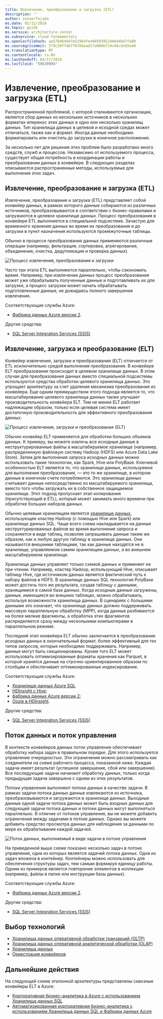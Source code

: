 ```yaml
---
title: Извлечение, преобразование и загрузка (ETL)
description: ''
author: zoinerTejada
ms.date: 02/12/2018
ms.topic: guide
ms.service: architecture-center
ms.subservice: cloud-fundamentals
ms.openlocfilehash: aa578464947e51964fee9859395149b44b47fa00
ms.sourcegitcommit: 579c39ff4b776704ead17a006bf24cd4cdc65edd
ms.translationtype: MT
ms.contentlocale: ru-RU
ms.lasthandoff: 04/17/2019
ms.locfileid: "59639994"
---
```

# <a name="extract-transform-and-load-etl"></a>Извлечение, преобразование и загрузка (ETL)

Распространенной проблемой, с которой сталкиваются организации, является сбор данных из нескольких источников в нескольких форматах и ​​перенос этих данных в одно или несколько хранилищ данных. Тип хранилища данных в целевой и исходной средах может отличаться, также как и формат. Иногда данные необходимо форматировать или очистить до загрузки в конечное расположение.

За несколько лет для решения этих проблем было разработано много средств, служб и процессов. Независимо от используемого процесса, существует общая потребность в координации работы и преобразовании данных в конвейере. В следующих разделах описываются распространенные методы, используемые для выполнения этих задач.

## <a name="extract-transform-and-load-etl-process"></a>Извлечение, преобразование и загрузка (ETL)

Извлечение, преобразование и загрузка (ETL) представляет собой конвейер данных, в рамках которого данные собираются из различных источников, преобразовываются в соответствии с бизнес-правилами и загружаются в целевое хранилище данных. Процесс преобразования в конвейере ETL выполняется в специальной подсистеме. Зачастую для временного хранения данных во время их преобразования и до загрузки в пункт назначения используются промежуточные таблицы.

Обычно в процессе преобразования данных применяются различные операции (например, фильтрация, сортировка, агрегирование, объединение, очистка, дедупликация и проверка данных).

![Процесс извлечения, преобразования и загрузки](../images/etl.png)

Часто три этапа ETL выполняются параллельно, чтобы сэкономить время. Например, при извлечении данных процесс преобразования может уже обрабатывать полученные данные и подготавливать их для загрузки, а процесс загрузки может начать обрабатывать подготовленные данные, не дожидаясь полного завершения извлечения.

Соответствующие службы Azure:

- [Фабрика данных Azure версии 2](https://azure.microsoft.com/services/data-factory/).

Другие средства:

- [SQL Server Integration Services (SSIS)](/sql/integration-services/sql-server-integration-services)

## <a name="extract-load-and-transform-elt"></a>Извлечение, загрузка и преобразование (ELT)

Конвейер извлечения, загрузки и преобразования (ELT) отличается от ETL исключительно средой выполнения преобразования. В конвейере ELT преобразование происходит в целевом хранилище данных. В этом случае для преобразования данных вместо специальной подсистемы используются средства обработки целевого хранилища данных. Это упрощает архитектуру за счет удаления механизма преобразования из конвейера. Еще одним преимуществом этого подхода является то, что масштабирование целевого хранилища данных также улучшает производительность конвейера ELT. Тем не менее ELT работает надлежащим образом, только если целевая система имеет достаточную производительность для эффективного преобразования данных.

![Процесс извлечения, загрузки и преобразования (ELT)](../images/elt.png)

Обычно конвейер ELT применяется для обработки больших объемов данных. К примеру, вы можете извлечь все исходные данные в неструктурированные файлы в масштабируемое хранилище (например, распределенную файловую систему Hadoop (HDFS) или Azure Data Lake Store). Затем для выполнения запроса исходных данных можно использовать такие технологии, как Spark, Hive или PolyBase. Ключевой особенностью ELT является то, что хранилище данных, используемое для выполнения преобразования, — это то же хранилище, в котором данные в конечном счете потребляются. Это хранилище данных считывает данные непосредственно из масштабируемого хранилища, вместо того чтобы загружать их в собственное защищаемое хранилище. Этот подход пропускает этап копирования (присутствующий в ETL), который может занимать много времени при обработке больших наборов данных.

Обычно целевым хранилищем является [хранилище данных](./data-warehousing.md), использующее кластер Hadoop (с помощью Hive или Spark) или хранилище данных SQL. Чаще всего схема накладывается на данные неструктурированных файлов во время выполнения запроса и сохраняется в виде таблиц, позволяя запрашивать данные таким же образом, как и любую другую таблицу в хранилище данных. Они называются внешними таблицами, так как данные находятся не в хранилище, управляемом самим хранилищем данных, а во внешнем масштабируемом хранилище.

Хранилище данных управляет только схемой данных и применяет ее при чтении. Например, кластер Hadoop, использующий Hive, описывает таблицу Hive, где источником данных является фактический путь к набору файлов в HDFS. В хранилище данных SQL технология PolyBase может достичь того же результата, создав таблицу с данными, хранящимися в самой базе данных. Когда исходные данные загружены, данные, имеющиеся во внешних таблицах, можно обрабатывать, используя возможности хранилища данных. В сценариях с большими данными это означает, что хранилище данных должно поддерживать массовую параллельную обработку (MPP), когда данные разбиваются на более мелкие фрагменты, а обработка этих фрагментов распределяется сразу между несколькими компьютерами в параллельном режиме.

Последний этап конвейера ELT обычно заключается в преобразовании исходных данных в окончательный формат, более эффективный для тех типов запросов, которые необходимо поддерживать. Например, данные могут быть секционированы. Кроме того ELT может использовать оптимизированные форматы хранения как Parquet, в которой хранятся данные на строчно ориентированное образом по столбцам и обеспечивает оптимизированные индексирование.

Соответствующие службы Azure:

- [Хранилище данных Azure SQL](/azure/sql-data-warehouse/sql-data-warehouse-overview-what-is)
- [HDInsight с Hive](/azure/hdinsight/hadoop/hdinsight-use-hive);
- [фабрика данных Azure версии 2](https://azure.microsoft.com/services/data-factory/);
- [Oozie в HDInsight](/azure/hdinsight/hdinsight-use-oozie-linux-mac).

Другие средства:

- [SQL Server Integration Services (SSIS)](/sql/integration-services/sql-server-integration-services)

## <a name="data-flow-and-control-flow"></a>Поток данных и поток управления

В контексте конвейеров данных поток управления обеспечивает обработку набора задач в правильном порядке. Для этого используется управление очередностью. Эти ограничения можно рассматривать как соединители на схеме рабочего процесса, показанной ниже. Каждая задача имеет результат (успешное завершение, сбой или завершение). Все последующие задачи начинают обработку данных, только когда предыдущая задача завершена с одним из этих результатов.

Потоки управления выполняют потоки данных в качестве задачи. В рамках задачи потока данных данные извлекаются из источника, преобразовываются и загружаются в хранилище данных. Выходные данные одной задачи потока данных может быть входных данных для следующей задачи потока данных и потоки данных могут выполняться параллельно. В отличие от потоков управления, вы не можете добавить ограничения между задачами в потоке данных. Однако вы можете добавить средство просмотра данных для наблюдения за данными по мере их обрабатывания каждой задачей.

![Поток данных, выполняемый в виде задачи в потоке управления](../images/control-flow-data-flow.png)

На приведенной выше схеме показано несколько задач в потоке управления, одна из которых является задачей потока данных. Одна из задач вложена в контейнер. Контейнеры можно использовать для обеспечения структуры задач, тем самым формируя единицу работы. Одним из примеров является повторение элементов в коллекции (например, файлы в папке или инструкции базы данных).

Соответствующие службы Azure:

- [Фабрика данных Azure версии 2](https://azure.microsoft.com/services/data-factory/).

Другие средства:

- [SQL Server Integration Services (SSIS)](/sql/integration-services/sql-server-integration-services)

## <a name="technology-choices"></a>Выбор технологий

- [Хранилища данных оперативной обработки транзакций (OLTP)](./online-transaction-processing.md#oltp-in-azure)
- [Хранилища данных оперативной аналитической обработки (OLAP)](./online-analytical-processing.md#olap-in-azure)
- [Хранилища данных](./data-warehousing.md)
- [Оркестрация конвейеров](../technology-choices/pipeline-orchestration-data-movement.md)

## <a name="next-steps"></a>Дальнейшие действия

На следующей схеме эталонной архитектуры представлены сквозные конвейеры ELT в Azure:

- [Корпоративная бизнес-аналитика в Azure с использованием Хранилища данных SQL](../../reference-architectures/data/enterprise-bi-sqldw.md)
- [Автоматизированная корпоративная бизнес-аналитика с использованием Хранилища данных SQL и Фабрики данных Azure](../../reference-architectures/data/enterprise-bi-adf.md)